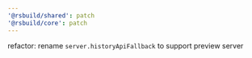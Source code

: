 ```yaml
---
'@rsbuild/shared': patch
'@rsbuild/core': patch
---
```


refactor: rename `server.historyApiFallback` to support preview server
